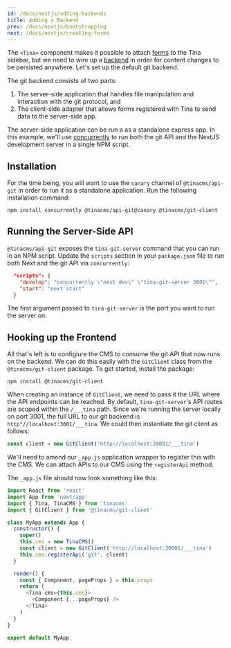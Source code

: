 ```yaml
---
id: /docs/nextjs/adding-backends
title: Adding a Backend
prev: /docs/nextjs/bootstrapping
next: /docs/nextjs/creating-forms
---
```


The `<Tina>` component makes it possible to attach [forms](../concepts/forms.md) to the Tina sidebar, but we need to wire up a [backend](../concepts/backends.md) in order for content changes to be persisted anywhere. Let's set up the default git backend.

The git backend consists of two parts:

1. The server-side application that handles file manipulation and interaction with the git protocol, and
2. The client-side adapter that allows forms registered with Tina to send data to the server-side app.

The server-side application can be run a as a standalone express app. In this example, we'll use [concurrently](https://www.npmjs.com/package/concurrently) to run both the git API and the NextJS development server in a single NPM script.

## Installation

For the time being, you will want to use the `canary` channel of `@tinacms/api-git` in order to run it as a standalone application. Run the following installation command:

```
npm install concurrently @tinacms/api-git@canary @tinacms/git-client
```

## Running the Server-Side API

`@tinacms/api-git` exposes the `tina-git-server` command that you can run in an NPM script. Update the `scripts` section in your `package.json` file to run both Next and the git API via `concurrently`:

```json
  "scripts": {
    "develop": "concurrently \"next dev\" \"tina-git-server 3001\"",
    "start": "next start"
  }
```

The first argument passed to `tina-git-server` is the port you want to run the server on.

## Hooking up the Frontend

All that's left is to configiure the CMS to consume the git API that now runs on the backend. We can do this easily with the `GitClient` class from the `@tinacms/git-client` package. To get started, install the package:

```
npm install @tinacms/git-client
```

When creating an instance of `GitClient`, we need to pass it the URL where the API endpoints can be reached. By default, `tina-git-server`'s API routes are scoped within the `/___tina` path. Since we're running the server locally on port 3001, the full URL to our git backend is `http"//localhost:3001/___tina`. We could then instantiate the git client as follows:

```javascript
const client = new GitClient('http://localhost:30001/___tina')
```

We'll need to amend our `_app.js` application wrapper to register this with the CMS. We can attach APIs to our CMS using the `registerApi` method.

The `_app.js` file should now look something like this:

```javascript
import React from 'react'
import App from 'next/app'
import { Tina, TinaCMS } from 'tinacms'
import { GitClient } from '@tinacms/git-client'

class MyApp extends App {
  constructor() {
    super()
    this.cms = new TinaCMS()
    const client = new GitClient('http://localhost:30001/___tina')
    this.cms.registerApi('git', client)
  }

  render() {
    const { Component, pageProps } = this.props
    return (
      <Tina cms={this.cms}>
        <Component {...pageProps} />
      </Tina>
    )
  }
}

export default MyApp
```
